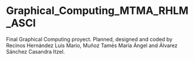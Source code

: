 # Graphical_Computing_MTMA_RHLM_ASCI
Final Graphical Computing proyect. Planned, designed and coded by Recinos Hernández Luis Mario, Muñoz Tamés María Ángel and Álvarez Sánchez Casandra Itzel.
